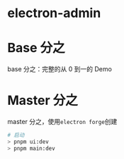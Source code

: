 # electron-admin

# Base 分之

base 分之：完整的从 0 到一的 Demo

# Master 分之

master 分之，使用`electron forge`创建

```bash
# 启动
> pnpm ui:dev
> pnpm main:dev
```
